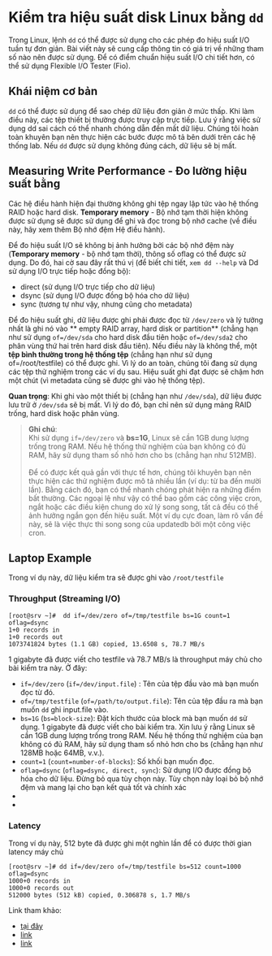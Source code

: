 # Kiểm tra hiệu suất disk Linux bằng `dd`

 
Trong Linux, lệnh `dd` có thể được sử dụng cho các phép đo hiệu suất I/O tuần tự đơn giản. Bài viết này sẽ cung cấp thông tin có giá trị về những tham số nào nên được sử dụng. Để có điểm chuẩn hiệu suất I/O chi tiết hơn, có thể sử dụng  Flexible I/O Tester (Fio).
## Khái niệm cơ bản

`dd` có thể được sử dụng để sao chép dữ liệu đơn giản ở mức thấp. Khi làm điều này, các tệp thiết bị thường được truy cập trực tiếp. Lưu ý rằng việc sử dụng dd sai cách có thể nhanh chóng dẫn đến mất dữ liệu. Chúng tôi hoàn toàn khuyên bạn nên thực hiện các bước được mô tả bên dưới trên các hệ thống lab. Nếu `dd` được sử dụng không đúng cách, dữ liệu sẽ bị mất.

## Measuring Write Performance - Đo lường hiệu suất bằng

Các hệ điều hành hiện đại thường không ghi tệp ngay lập tức vào hệ thống RAID hoặc hard disk. **Temporary memory** - Bộ nhớ tạm thời hiện không được sử dụng sẽ được sử dụng để ghi và đọc trong bộ nhớ cache (về điều này, hãy xem thêm Bộ nhớ đệm Hệ điều hành).

Để đo hiệu suất I/O sẽ không bị ảnh hưởng bởi các bộ nhớ đệm này (**Temporary memory** - bộ nhớ tạm thời), thông số oflag có thể được sử dụng. Do đó, hai cờ sau đây rất thú vị (để biết chi tiết, `xem dd --help` và Dd sử dụng I/O trực tiếp hoặc đồng bộ):

* direct (sử dụng I/O trực tiếp cho dữ liệu)
* dsync (sử dụng I/O được đồng bộ hóa cho dữ liệu)
* sync (tương tự như vậy, nhưng cũng cho metadata)

Để đo hiệu suất ghi, dữ liệu được ghi phải được đọc từ `/dev/zero` và lý tưởng nhất là ghi nó vào ** empty RAID array, hard disk or partition** (chẳng hạn như sử dụng `of=/dev/sda` cho hard disk đầu tiên hoặc `of=/dev/sda2` cho phân vùng thứ hai trên hard disk đầu tiên). Nếu điều này là không thể, một **tệp bình thường trong hệ thống tệp** (chẳng hạn như sử dụng of=/root/testfile) có thể được ghi. Vì lý do an toàn, chúng tôi đang sử dụng các tệp thử nghiệm trong các ví dụ sau. Hiệu suất ghi đạt được sẽ chậm hơn một chút (vì metadata cũng sẽ được ghi vào hệ thống tệp).

**Quan trọng**: Khi ghi vào một thiết bị (chẳng hạn như `/dev/sda`), dữ liệu được lưu trữ ở `/dev/sda` sẽ bị mất. Vì lý do đó, bạn chỉ nên sử dụng mảng RAID trống, hard disk hoặc phân vùng.

>**Ghi chú**:</br>Khi sử dụng `if=/dev/zero` và **bs=1G**, Linux sẽ cần 1GB dung lượng trống trong RAM. Nếu hệ thống thử nghiệm của bạn không có đủ RAM, hãy sử dụng tham số nhỏ hơn cho bs (chẳng hạn như 512MB).</br></br>Để có được kết quả gần với thực tế hơn, chúng tôi khuyên bạn nên thực hiện các thử nghiệm được mô tả nhiều lần (ví dụ: từ ba đến mười lần). Bằng cách đó, bạn có thể nhanh chóng phát hiện ra những điểm bất thường. Các ngoại lệ như vậy có thể bao gồm các công việc cron, ngắt hoặc các điều kiện chung do xử lý song song, tất cả đều có thể ảnh hưởng ngắn gọn đến hiệu suất. Một ví dụ cực đoan, làm rõ vấn đề này, sẽ là việc thực thi song song của updatedb bởi một công việc cron.

## Laptop Example

Trong ví dụ này, dữ liệu kiểm tra sẽ được ghi vào `/root/testfile`

### Throughput (Streaming I/O)

```
[root@srv ~]#  dd if=/dev/zero of=/tmp/testfile bs=1G count=1 oflag=dsync
1+0 records in
1+0 records out
1073741824 bytes (1.1 GB) copied, 13.6508 s, 78.7 MB/s
```
1 gigabyte đã được viết cho testfile và 78.7 MB/s là throughput máy chủ cho bài kiểm tra này. Ở đây:
* `if=/dev/zero` (`if=/dev/input.file`) : Tên của tệp đầu vào mà bạn muốn đọc từ đó.
* `of=/tmp/testfile` (`of=/path/to/output.file`): Tên của tệp đầu ra mà bạn muốn `dd` ghi input.file vào.
* `bs=1G` (`bs=block-size`): Đặt kích thước của block mà bạn muốn `dd` sử dụng. 1 gigabyte đã được viết cho bài kiểm tra. Xin lưu ý rằng Linux sẽ cần 1GB dung lượng trống trong RAM. Nếu hệ thống thử nghiệm của bạn không có đủ RAM, hãy sử dụng tham số nhỏ hơn cho bs (chẳng hạn như 128MB hoặc 64MB, v.v.).
* `count=1` (`count=number-of-blocks`): Số khối bạn muốn đọc.
* `oflag=dsync` (`oflag=dsync, direct, sync`): Sử dụng I/O được đồng bộ hóa cho dữ liệu. Đừng bỏ qua tùy chọn này. Tùy chọn này loại bỏ bộ nhớ đệm và mang lại cho bạn kết quả tốt và chính xác
* 
* 

### Latency 
Trong ví dụ này, 512 byte đã được ghi một nghìn lần để có được thời gian latency máy chủ
```
[root@srv ~]# dd if=/dev/zero of=/tmp/testfile bs=512 count=1000 oflag=dsync
1000+0 records in
1000+0 records out
512000 bytes (512 kB) copied, 0.306878 s, 1.7 MB/s
```


Link tham khảo:
* [tại đây](https://www.thomas-krenn.com/en/wiki/Linux_I/O_Performance_Tests_using_dd)
* [link](https://www.thomas-krenn.com/en/wiki/RAID_Controller_and_Hard_Disk_Cache_Settings#Operating_System_Cache)
* [link](https://www.cyberciti.biz/faq/howto-linux-unix-test-disk-performance-with-dd-command/)